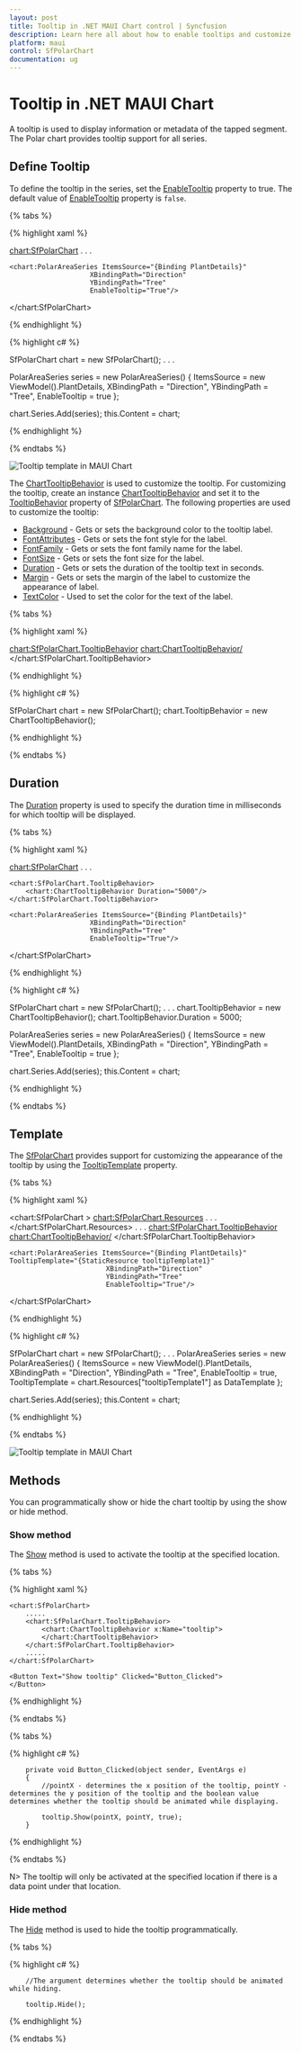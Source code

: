 ```yaml
---
layout: post
title: Tooltip in .NET MAUI Chart control | Syncfusion
description: Learn here all about how to enable tooltips and customize them in the Syncfusion .NET MAUI Chart (SfPolarChart) control.
platform: maui
control: SfPolarChart
documentation: ug
---
```


# Tooltip in .NET MAUI Chart

A tooltip is used to display information or metadata of the tapped segment. The Polar chart provides tooltip support for all series.

## Define Tooltip

To define the tooltip in the series, set the [EnableTooltip]() property to true. The default value of [EnableTooltip]() property is `false`.

{% tabs %}

{% highlight xaml %}

<chart:SfPolarChart>
    . . .
    
    <chart:PolarAreaSeries ItemsSource="{Binding PlantDetails}" 
                        XBindingPath="Direction"
                        YBindingPath="Tree" 
                        EnableTooltip="True"/>

</chart:SfPolarChart>

{% endhighlight %}

{% highlight c# %}

SfPolarChart chart = new SfPolarChart();
. . .

PolarAreaSeries series = new PolarAreaSeries()
{
    ItemsSource = new ViewModel().PlantDetails,
    XBindingPath = "Direction",
    YBindingPath = "Tree",
    EnableTooltip = true
};

chart.Series.Add(series);
this.Content = chart;

{% endhighlight %}

{% endtabs %}

![Tooltip template in MAUI Chart](Tooltip_images/MAUI_polar_chart_tooltip.png)

The [ChartTooltipBehavior]() is used to customize the tooltip. For customizing the tooltip, create an instance [ChartTooltipBehavior]() and set it to the [TooltipBehavior]() property of [SfPolarChart](). The following properties are used to customize the tooltip:

* [Background]() - Gets or sets the background color to the tooltip label.
* [FontAttributes]() - Gets or sets the font style for the label.
* [FontFamily]() - Gets or sets the font family name for the label.
* [FontSize]() - Gets or sets the font size for the label.
* [Duration]() - Gets or sets the duration of the tooltip text in seconds.
* [Margin]() - Gets or sets the margin of the label to customize the appearance of label.
* [TextColor]() - Used to set the color for the text of the label.


{% tabs %}

{% highlight xaml %}

<chart:SfPolarChart.TooltipBehavior>
    <chart:ChartTooltipBehavior/>
</chart:SfPolarChart.TooltipBehavior>

{% endhighlight %}

{% highlight c# %}

SfPolarChart chart = new SfPolarChart();
chart.TooltipBehavior = new ChartTooltipBehavior();

{% endhighlight %}

{% endtabs %}

## Duration

The [Duration]() property is used to specify the duration time in milliseconds for which tooltip will be displayed.

{% tabs %}

{% highlight xaml %}

<chart:SfPolarChart>
    . . .
    
    <chart:SfPolarChart.TooltipBehavior>
        <chart:ChartTooltipBehavior Duration="5000"/>
    </chart:SfPolarChart.TooltipBehavior>

    <chart:PolarAreaSeries ItemsSource="{Binding PlantDetails}" 
                        XBindingPath="Direction"
                        YBindingPath="Tree" 
                        EnableTooltip="True"/>
                
</chart:SfPolarChart>

{% endhighlight %}

{% highlight c# %}

SfPolarChart chart = new SfPolarChart();
. . .
chart.TooltipBehavior = new ChartTooltipBehavior();
chart.TooltipBehavior.Duration = 5000;

PolarAreaSeries series = new PolarAreaSeries()
{
    ItemsSource = new ViewModel().PlantDetails,
    XBindingPath = "Direction",
    YBindingPath = "Tree",
    EnableTooltip = true
};

chart.Series.Add(series);
this.Content = chart;

{% endhighlight %}

{% endtabs %}

## Template

The [SfPolarChart]() provides support for customizing the appearance of the tooltip by using the [TooltipTemplate]() property.

{% tabs %}

{% highlight xaml %}

<chart:SfPolarChart >
    <chart:SfPolarChart.Resources>
         <DataTemplate x:Key="tooltipTemplate1" x:Name="temp">
     <StackLayout>
         <Label Text="{Binding Item.Direction}" HorizontalTextAlignment="Center" HorizontalOptions="Center" VerticalTextAlignment="Center" TextColor="White" FontAttributes="Bold" FontFamily="Helvetica" Margin="0,2,0,2" FontSize="12.5"/>
         <BoxView Color="Gray" HeightRequest="1" WidthRequest="90"/>
         <StackLayout Orientation="Horizontal" VerticalOptions="Fill" Spacing="0" Padding="3" Margin="0" HorizontalOptions="Center">
            <Ellipse Stroke="White" StrokeThickness="2" HeightRequest="10" WidthRequest="10" Fill="#48988B" Margin="0,1,3,0"/>
            <Label Text="Tree"  VerticalTextAlignment="Center" HorizontalOptions="Start" TextColor="White" FontFamily="Helvetica" FontSize="12" Margin="3,0,3,0"/>
            <Label Text="{Binding Item.Tree,StringFormat=' :  {0}'}" VerticalTextAlignment="Center" HorizontalOptions="End" TextColor="White" FontFamily="Helvetica" Margin="0,0,3,0" FontSize="12"/>
         </StackLayout>
     </StackLayout>
 </DataTemplate>
        . . .          
    </chart:SfPolarChart.Resources>
    . . .
    <chart:SfPolarChart.TooltipBehavior>
        <chart:ChartTooltipBehavior/>
    </chart:SfPolarChart.TooltipBehavior>

    <chart:PolarAreaSeries ItemsSource="{Binding PlantDetails}" TooltipTemplate="{StaticResource tooltipTemplate1}"
                            XBindingPath="Direction"
                            YBindingPath="Tree" 
                            EnableTooltip="True"/>

</chart:SfPolarChart>

{% endhighlight %}

{% highlight c# %}

SfPolarChart chart = new SfPolarChart();
. . .
PolarAreaSeries series = new PolarAreaSeries()
{
    ItemsSource = new ViewModel().PlantDetails,
    XBindingPath = "Direction",
    YBindingPath = "Tree",
    EnableTooltip = true,
    TooltipTemplate = chart.Resources["tooltipTemplate1"] as DataTemplate
};

chart.Series.Add(series);
this.Content = chart;
        
{% endhighlight %}

{% endtabs %}

![Tooltip template in MAUI Chart](Tooltip_images/MAUI_chart_tooltip_template.png)

## Methods

You can programmatically show or hide the chart tooltip by using the show or hide method.

### Show method

The [Show]() method is used to activate the tooltip at the specified location.

{% tabs %}

{% highlight xaml %}

    <chart:SfPolarChart>
        .....
        <chart:SfPolarChart.TooltipBehavior>
            <chart:ChartTooltipBehavior x:Name="tooltip">
            </chart:ChartTooltipBehavior>
        </chart:SfPolarChart.TooltipBehavior>
        .....
    </chart:SfPolarChart>

    <Button Text="Show tooltip" Clicked="Button_Clicked">
    </Button>

{% endhighlight %}

{% endtabs %}

{% tabs %}

{% highlight c# %}

        private void Button_Clicked(object sender, EventArgs e)
        {
            //pointX - determines the x position of the tooltip, pointY - determines the y position of the tooltip and the boolean value determines whether the tooltip should be animated while displaying.
            
            tooltip.Show(pointX, pointY, true);
        }
   
{% endhighlight %}

{% endtabs %}

N> The tooltip will only be activated at the specified location if there is a data point under that location.

### Hide method

The [Hide]() method is used to hide the tooltip programmatically.

{% tabs %}

{% highlight c# %}

        //The argument determines whether the tooltip should be animated while hiding.

        tooltip.Hide();

{% endhighlight %}

{% endtabs %}